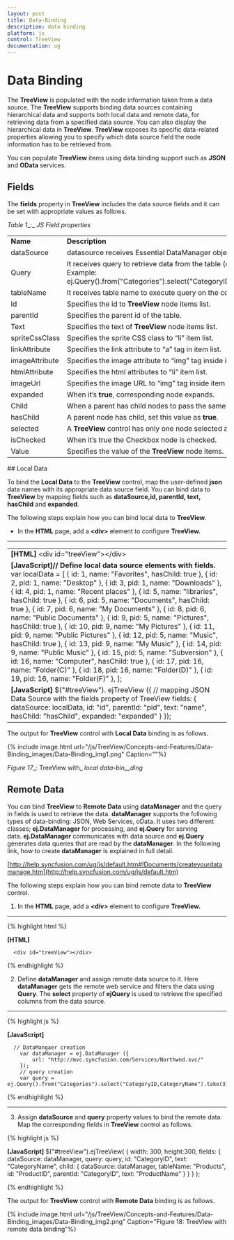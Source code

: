 ```yaml
---
layout: post
title: Data-Binding
description: data binding 
platform: js
control: TreeView
documentation: ug
---
```


# Data Binding 

The **TreeView** is populated with the node information taken from a data source. The **TreeView** supports binding data sources containing hierarchical data and supports both local data and remote data, for retrieving data from a specified data source. You can also display the hierarchical data in **TreeView**. **TreeView** exposes its specific data-related properties allowing you to specify which data source field the node information has to be retrieved from.

You can populate **TreeView** items using data binding support such as **JSON** and **OData** services. 

## Fields

The **fields** property in **TreeView** includes the data source fields and it can be set with appropriate values as follows.

_Table_ _1__:_ _JS_ _Field_ _properties_

<table>
<tr>
<td>
<b>Name</b></td><td>
<b>Description</b></td></tr>
<tr>
<td>
dataSource</td><td>
datasource receives  Essential DataManager object and JSON object. </td></tr>
<tr>
<td>
Query</td><td>
It receives query to retrieve data from the table (query is same as SQL). Example:  ej.Query().from("Categories").select("CategoryID,CategoryName").take(3);</td></tr>
<tr>
<td>
tableName</td><td>
It receives table name to execute query on the corresponding table.</td></tr>
<tr>
<td>
Id</td><td>
Specifies the id to <b>TreeView</b> node items list.</td></tr>
<tr>
<td>
parentId</td><td>
Specifies the parent id of the table.</td></tr>
<tr>
<td>
Text</td><td>
Specifies the text of <b>TreeView</b> node items list.</td></tr>
<tr>
<td>
spriteCssClass</td><td>
Specifies the sprite CSS class to “li” item list.</td></tr>
<tr>
<td>
linkAttribute</td><td>
Specifies the link attribute to “a” tag in item list.</td></tr>
<tr>
<td>
imageAttribute</td><td>
Specifies the image attribute to “img” tag inside items list.</td></tr>
<tr>
<td>
htmlAttribute</td><td>
Specifies the html attributes to “li” item list.</td></tr>
<tr>
<td>
imageUrl</td><td>
Specifies the image URL to “img” tag inside item list. </td></tr>
<tr>
<td>
expanded</td><td>
When it’s <b>true</b>, corresponding node expands.</td></tr>
<tr>
<td>
Child</td><td>
When a parent has child nodes to pass the same mapper for child.</td></tr>
<tr>
<td>
hasChild</td><td>
A parent node has child, set this value as <b>true</b>.</td></tr>
<tr>
<td>
selected</td><td>
A <b>TreeView</b> control has only one node selected at time.</td></tr>
<tr>
<td>
isChecked</td><td>
When it’s true the Checkbox node is checked.</td></tr>
<tr>
<td>
Value</td><td>
Specifies the value of the <b>TreeView</b> node items.</td></tr>
</table>
## Local Data

To bind the **Local Data** to the **TreeView** control, map the user-defined **json** data names with its appropriate data source field. You can bind data to **TreeView** by mapping fields such as **dataSource,id, parentId, text, hasChild** and **expanded**. 

The following steps explain how you can bind local data to **TreeView**.

* In the **HTML** page, add a **&lt;div&gt;** element to configure **TreeView.**

****

<table>
<tr>
<td>
<b>[HTML]</b>      &lt;div id="treeView"&gt;&lt;/div&gt;</td></tr>
<tr>
<td>
<b>[JavaScript]</b><b>// Define local data source elements with fields.</b>               var localData = [                   { id: 1, name: "Favorites", hasChild: true },                   { id: 2, pid: 1, name: "Desktop" },                   { id: 3, pid: 1, name: "Downloads" },                   { id: 4, pid: 1, name: "Recent places" },                   { id: 5, name: "libraries", hasChild: true },                   { id: 6, pid: 5, name: "Documents", hasChild: true },                   { id: 7, pid: 6, name: "My Documents" },                   { id: 8, pid: 6, name: "Public Documents" },                   { id: 9, pid: 5, name: "Pictures", hasChild: true },                   { id: 10, pid: 9, name: "My Pictures" },                   { id: 11, pid: 9, name: "Public Pictures" },                   { id: 12, pid: 5, name: "Music", hasChild: true },                   { id: 13, pid: 9, name: "My Music" },                   { id: 14, pid: 9, name: "Public Music" },                   { id: 15, pid: 5, name: "Subversion" },                   { id: 16, name: "Computer", hasChild: true },                   { id: 17, pid: 16, name: "Folder(C)" },                   { id: 18, pid: 16, name: "Folder(D)" },                   { id: 19, pid: 16, name: "Folder(F)" },                  ];</td></tr>
<tr>
<td>
<b>[JavaScript]</b>      $("#treeView"). ejTreeView ({            // mapping JSON Data Source with the fields property of TreeView                fields: { dataSource: localData, id: "id", parentId: "pid", text: "name", hasChild: "hasChild", expanded: "expanded" }                          });</td></tr>
</table>


The output for **TreeView** control with **Local Data** binding is as follows.



{% include image.html url="/js/TreeView/Concepts-and-Features/Data-Binding_images/Data-Binding_img1.png" Caption=""%}

_Figure_ _17__: TreeView with_ _local data-bin__ding_

## Remote Data

You can bind **TreeView** to **Remote Data** using **dataManager** and the query in fields is used to retrieve the data. **dataManager** supports the following types of data-binding: JSON, Web Services, oData. It uses two different classes; **ej.DataManager** for processing, and **ej.Query** for serving data. **ej.DataManager** communicates with data source and **ej.Query** generates data queries that are read by the **dataManager**. In the following link, how to create **dataManager** is explained in full detail.

[http://help.syncfusion.com/ug/js/default.htm#!Documents/createyourdatamanage.htm](http://help.syncfusion.com/ug/js/default.htm)

The following steps explain how you can bind remote data to **TreeView** control.

1. In the **HTML** page, add a **&lt;div&gt;** element to configure **TreeView.**

****

{% highlight html %}

**[HTML]**

      <div id="treeView"></div>



{% endhighlight %}



2. Define **dataManager** and assign remote data source to it. Here **dataManager** gets the remote web service and filters the data using **Query**. The **select** property of **ejQuery** is used to retrieve the specified columns from the data source.

****

{% highlight js %}

**[JavaScript]**

      // DataMangaer creation
        var dataManager = ej.DataManager ({
            url: "http://mvc.syncfusion.com/Services/Northwnd.svc/"
        });
        // query creation
        var query = ej.Query().from("Categories").select("CategoryID,CategoryName").take(3);



{% endhighlight %}

****

3. Assign **dataSource** and **query** property values to bind the remote data. Map the corresponding fields in **TreeView** control as follows.



{% highlight js %}

**[JavaScript]**
        $("#treeView").ejTreeView(
       {
           width: 300,
           height:300,
           fields: {
               dataSource: dataManager, query: query, id: "CategoryID", text: "CategoryName",
               child: { dataSource: dataManager, tableName: "Products", id: "ProductID", parentId: "CategoryID", text: "ProductName" }
           }
       }
   );


{% endhighlight %}



The output for **TreeView** control with **Remote Data** binding is as follows.



{% include image.html url="/js/TreeView/Concepts-and-Features/Data-Binding_images/Data-Binding_img2.png" Caption="Figure 18: TreeView with remote data binding"%}

